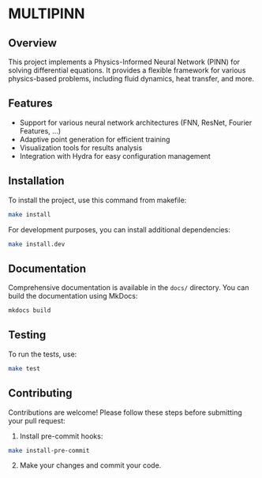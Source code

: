 # MULTIPINN

## Overview
This project implements a Physics-Informed Neural Network (PINN) for solving differential equations. It provides a flexible framework for various physics-based problems, including fluid dynamics, heat transfer, and more.

## Features
- Support for various neural network architectures (FNN, ResNet, Fourier Features, ...)
- Adaptive point generation for efficient training
- Visualization tools for results analysis
- Integration with Hydra for easy configuration management

## Installation
To install the project, use this command from makefile:

```bash
make install
```

For development purposes, you can install additional dependencies:

```bash
make install.dev
```

## Documentation

Comprehensive documentation is available in the `docs/` directory. You can build the documentation using MkDocs:

```bash
mkdocs build
```

## Testing
To run the tests, use:
```bash
make test
```

## Contributing

Contributions are welcome! Please follow these steps before submitting your pull request:
1. Install pre-commit hooks:

```bash
make install-pre-commit
```
2. Make your changes and commit your code.
